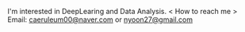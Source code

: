 I'm interested in DeepLearing and Data Analysis.
< How to reach me >
Email: caeruleum00@naver.com or nyoon27@gmail.com 
